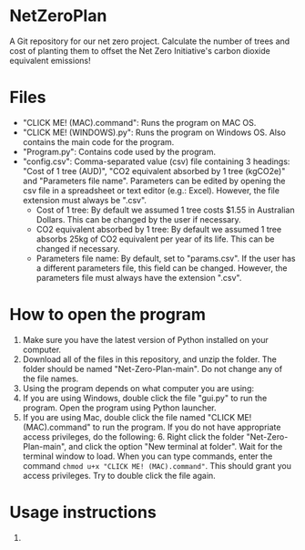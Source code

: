 # NetZeroPlan
A Git repository for our net zero project. Calculate the number of trees and cost of planting them to offset the Net Zero Initiative's carbon dioxide equivalent emissions!

# Files
- "CLICK ME! (MAC).command": Runs the program on MAC OS.
- "CLICK ME! (WINDOWS).py": Runs the program on Windows OS. Also contains the main code for the program.
- "Program.py": Contains code used by the program.
- "config.csv": Comma-separated value (csv) file containing 3 headings: "Cost of 1 tree (AUD)", "CO2 equivalent absorbed by 1 tree (kgCO2e)" and "Parameters file name". Parameters can be edited by opening the csv file in a spreadsheet or text editor (e.g.: Excel). However, the file extension must always be ".csv".
  - Cost of 1 tree: By default we assumed 1 tree costs $1.55 in Australian Dollars. This can be changed by the user if necessary.
  - CO2 equivalent absorbed by 1 tree: By default we assumed 1 tree absorbs 25kg of CO2 equivalent per year of its life. This can be changed if necessary.
  - Parameters file name: By default, set to "params.csv". If the user has a different parameters file, this field can be changed. However, the parameters file must always have the extension ".csv".

# How to open the program

1. Make sure you have the latest version of Python installed on your computer.
2. Download all of the files in this repository, and unzip the folder. The folder should be named "Net-Zero-Plan-main". Do not change any of the file names.
3. Using the program depends on what computer you are using:
  4. If you are using Windows, double click the file "gui.py" to run the program. Open the program using Python launcher.
  5. If you are using Mac, double click the file named "CLICK ME! (MAC).command" to run the program. If you do not have appropriate access privileges, do the following:
    6. Right click the folder "Net-Zero-Plan-main", and click the option "New terminal at folder".
     Wait for the terminal window to load. When you can type commands, enter the command `chmod u+x "CLICK ME! (MAC).command"`. This should grant you access privileges. Try to double click the file again.

# Usage instructions

1. 

